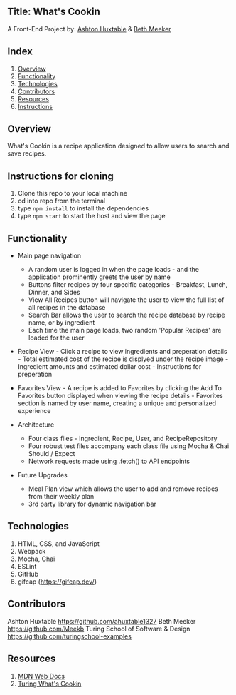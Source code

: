 ## Title: What's Cookin 

A Front-End Project by: [Ashton Huxtable](https://github.com/ahuxtable1327) & [Beth Meeker](https://github.com/Meekb)

## Index

1. [Overview](#overview)
2. [Functionality](#functionality)
3. [Technologies](#technologies)
4. [Contributors](#contributors)
5. [Resources](#resources)
6. [Instructions](#instructions)

## Overview
  What's Cookin is a recipe application designed to allow users to search and save recipes. 

## Instructions for cloning
  1. Clone this repo to your local machine
  2. cd into repo from the terminal
  3. type `npm install` to install the dependencies
  4. type `npm start` to start the host and view the page

## Functionality

   - Main page navigation
     - A random user is logged in when the page loads - and the application prominently greets the user by name
     - Buttons filter recipes by four specific categories - Breakfast, Lunch, Dinner, and Sides
     - View All Recipes button will navigate the user to view the full list of all recipes in the database
     - Search Bar allows the user to search the recipe database by recipe name, or by ingredient
     - Each time the main page loads, two random 'Popular Recipes' are loaded for the user 
   
   - Recipe View
    - Click a recipe to view ingredients and preperation details
    - Total estimated cost of the recipe is displyed under the recipe image
    - Ingredient amounts and estimated dollar cost
    - Instructions for preperation
   
   - Favorites View
    - A recipe is added to Favorites by clicking the Add To Favorites button displayed when viewing the recipe details
    - Favorites section is named by user name, creating a unique and personalized experience
   
  * Architecture 
    * Four class files - Ingredient, Recipe, User, and RecipeRepository
    * Four robust test files accompany each class file using Mocha & Chai Should / Expect
    * Network requests made using .fetch() to API endpoints 

  * Future Upgrades
    * Meal Plan view which allows the user to add and remove recipes from their weekly plan
    * 3rd party library for dynamic navigation bar

## Technologies
  1. HTML, CSS, and JavaScript
  2. Webpack
  3. Mocha, Chai
  4. ESLint
  5. GitHub
  6. gifcap (https://gifcap.dev/)

## Contributors
  Ashton Huxtable https://github.com/ahuxtable1327
  Beth Meeker https://github.com/Meekb
  Turing School of Software & Design https://github.com/turingschool-examples

## Resources
  1. [MDN Web Docs](https://developer.mozilla.org/en-US/)
  2. [Turing What's Cookin](https://frontend.turing.edu/projects/whats-cookin.html)
